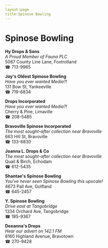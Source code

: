 ```yaml
---
layout:page
title:Spinose Bowling
---
```

# Spinose Bowling

**Hy Drops & Sons**  
_A Proud Member of Fauna PLC_  
5087 County Line Lane, Foxtrotland  
☎ 713-9965



**Joy's Oldest Spinose Bowling**  
_Have you ever wanted Media?!_  
131 Bow St, Yankeeville  
☎ 719-6834



**Drops Incorporated**  
_Have you ever wanted Media?!_  
Cherry & Pine, Limaville  
☎ 208-5485



**Bravoville Spinose Incorporated**  
_The most sought-after collection near Bravoville_  
663 Hill St, Bravoville  
☎ 133-6830



**Joanna L. Drops & Co**  
_The most sought-after collection near Bravoville_  
Quail & Birch, Echodam  
☎ 612-5435



**Shantae's Spinose Bowling**  
_You've never seen Spinose Bowling this upscale!_  
4673 Pall Ave, Golfland  
☎ 645-2457



**Y. Spinose Bowling**  
_Drive east at Tangobridge_  
1334 Orchard Ave, Tangobridge  
☎ 185-9367



**Deeanna's Drops**  
_Hear our advert on 142.1 FM_  
8160 Highland Avenue, Bravotown  
☎ 270-9428



